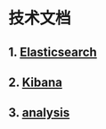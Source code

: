 
# 技术文档

## 1. [Elasticsearch](./elasticsearch)

## 2. [Kibana](./kibana)

## 3. [analysis](./analysis)
